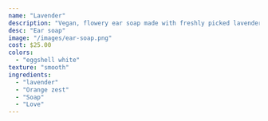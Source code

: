 ```yaml
---
name: "Lavender"
description: "Vegan, flowery ear soap made with freshly picked lavender with a hint of fresh orange zest."
desc: "Ear soap"
image: "/images/ear-soap.png"
cost: $25.00
colors:
  - "eggshell white"
texture: "smooth"
ingredients:
  - "lavender"
  - "Orange zest"
  - "Soap"
  - "Love"
---
```

